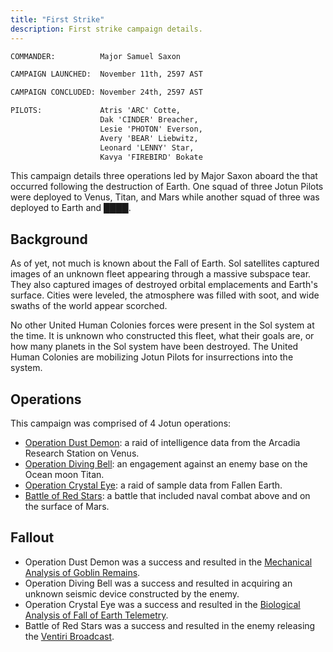 ```yaml
---
title: "First Strike"
description: First strike campaign details.
---
```


```bat
COMMANDER:          Major Samuel Saxon

CAMPAIGN LAUNCHED:  November 11th, 2597 AST

CAMPAIGN CONCLUDED: November 24th, 2597 AST

PILOTS:             Atris 'ARC' Cotte,
                    Dak 'CINDER' Breacher,
                    Lesie 'PHOTON' Everson,
                    Avery 'BEAR' Liebwitz,
                    Leonard 'LENNY' Star,
                    Kavya 'FIREBIRD' Bokate
```

This campaign details three operations led by Major Saxon aboard the that occurred following the destruction of Earth. One squad of three Jotun Pilots were deployed to Venus, Titan, and Mars while another squad of three was deployed to Earth and ████.

## Background

As of yet, not much is known about the Fall of Earth. Sol satellites captured images of an unknown fleet appearing through a massive subspace tear. They also captured images of destroyed orbital emplacements and Earth's surface. Cities were leveled, the atmosphere was filled with soot, and wide swaths of the world appear scorched.

No other United Human Colonies forces were present in the Sol system at the time. It is unknown who constructed this fleet, what their goals are, or how many planets in the Sol system have been destroyed. The United Human Colonies are mobilizing Jotun Pilots for insurrections into the system.

## Operations

This campaign was comprised of 4 Jotun operations:

- [Operation Dust Demon](./operation-dust-demon/): a raid of intelligence data from the Arcadia Research Station on Venus.
- [Operation Diving Bell](./operation-diving-bell/): an engagement against an enemy base on the Ocean moon Titan.
- [Operation Crystal Eye](./operation-crystal-eye/): a raid of sample data from Fallen Earth.
- [Battle of Red Stars](./battle-of-red-stars/): a battle that included naval combat above and on the surface of Mars.

## Fallout

- Operation Dust Demon was a success and resulted in the [Mechanical Analysis of Goblin Remains](../../documents/mechanical-programmatic-analysis-of-goblin-remains/).
- Operation Diving Bell was a success and resulted in acquiring an unknown seismic device constructed by the enemy.
- Operation Crystal Eye was a success and resulted in the [Biological Analysis of Fall of Earth Telemetry](../../documents/biological-analysis-of-fall-of-earth-telemetry/).
- Battle of Red Stars was a success and resulted in the enemy releasing the [Ventiri Broadcast](../../documents/transcript-of-ventiri-broadcast/).
